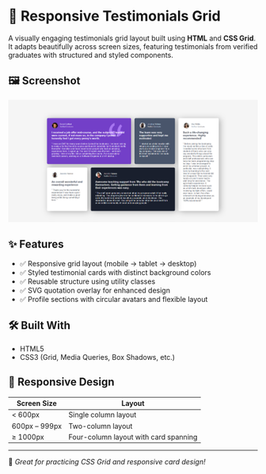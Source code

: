 # 💬 Responsive Testimonials Grid

A visually engaging testimonials grid layout built using **HTML** and **CSS Grid**. It adapts beautifully across screen sizes, featuring testimonials from verified graduates with structured and styled components.

## 🖼️ Screenshot

![Testimonials Grid Screenshot](./screenshot.png)  

## ✨ Features

- ✅ Responsive grid layout (mobile → tablet → desktop)
- ✅ Styled testimonial cards with distinct background colors
- ✅ Reusable structure using utility classes
- ✅ SVG quotation overlay for enhanced design
- ✅ Profile sections with circular avatars and flexible layout

## 🛠️ Built With

- HTML5  
- CSS3 (Grid, Media Queries, Box Shadows, etc.)

## 📱 Responsive Design

| Screen Size | Layout                |
|-------------|------------------------|
| < 600px     | Single column layout   |
| 600px – 999px | Two-column layout     |
| ≥ 1000px    | Four-column layout with card spanning |

---

🚀 *Great for practicing CSS Grid and responsive card design!*

